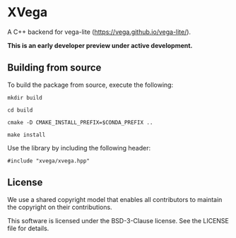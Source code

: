 # XVega

A C++ backend for vega-lite (https://vega.github.io/vega-lite/).

**This is an early developer preview under active development.**

## Building from source

To build the package from source, execute the following:

```
mkdir build

cd build

cmake -D CMAKE_INSTALL_PREFIX=$CONDA_PREFIX ..

make install
```

Use the library by including the following header:

```
#include "xvega/xvega.hpp"
```

## License

We use a shared copyright model that enables all contributors to maintain the copyright on their contributions.

This software is licensed under the BSD-3-Clause license. See the LICENSE file for details.
